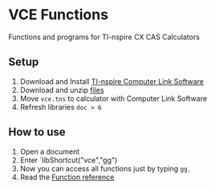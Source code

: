 # VCE Functions

Functions and programs for TI-nspire CX CAS Calculators

## Setup

1. Download and Install [TI-nspire Computer Link Software](https://education.ti.com/en-au/products/computer-software/ti-nspire-computer-link)
2. Download and unzip [files](https://github.com/briano1905/vce-functions/archive/master.zip)
3. Move `vce.tns` to calculator with Computer Link Software
4. Refresh libraries `doc > 6`

## How to use

1. Open a document
2. Enter `libShortcut("vce","gg")
3. Now you can access all functions just by typing `gg.`
4. Read the [Function reference](https://briano1905.com/vce-functions/reference.pdf)
